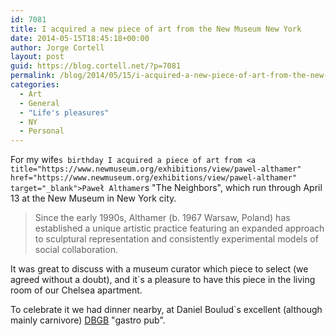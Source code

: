 ```yaml
---
id: 7081
title: I acquired a new piece of art from the New Museum New York
date: 2014-05-15T18:45:18+00:00
author: Jorge Cortell
layout: post
guid: https://blog.cortell.net/?p=7081
permalink: /blog/2014/05/15/i-acquired-a-new-piece-of-art-from-the-new-museum-new-york/
categories:
  - Art
  - General
  - "Life's pleasures"
  - NY
  - Personal
---
```

For my wife`s birthday I acquired a piece of art from <a title="https://www.newmuseum.org/exhibitions/view/pawel-althamer" href="https://www.newmuseum.org/exhibitions/view/pawel-althamer" target="_blank">Paweł Althamer`s "The Neighbors"</a>, which run through April 13 at the New Museum in New York city.

> Since the early 1990s, Althamer (b. 1967 Warsaw, Poland) has established a unique artistic practice featuring an expanded approach to sculptural representation and consistently experimental models of social collaboration.

It was great to discuss with a museum curator which piece to select (we agreed without a doubt), and it`s a pleasure to have this piece in the living room of our Chelsea apartment.

To celebrate it we had dinner nearby, at Daniel Boulud`s excellent (although mainly carnivore) <a title="https://www.dbgb.com/nyc/" href="https://www.dbgb.com/nyc/" target="_blank">DBGB</a> "gastro pub".